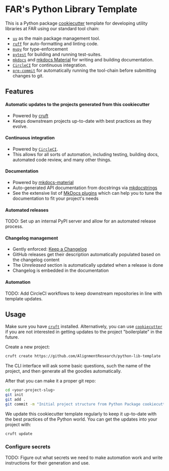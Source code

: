 # FAR's Python Library Template

This is a Python package
[cookiecutter](https://cookiecutter.readthedocs.io/en/latest/README.html) template
for developing utility libraries at FAR using our standard tool chain:

- [`uv`](https://docs.astral.sh/uv/) as the main package management tool.
- [`ruff`](https://docs.astral.sh/ruff/) for auto-formatting and linting code.
- [`mypy`](https://mypy-lang.org/) for type-enforcement
- [`pytest`](https://docs.pytest.org/en/stable/) for building and running test-suites.
- [`mkdocs`](https://www.mkdocs.org/) and [mkdocs Material](https://squidfunk.github.io/mkdocs-material/)
  for writing and building documentation.
- [`CircleCI`](https://circleci.com/docs/) for continuous integration.
- [`pre-commit`](https://pre-commit.com/) for automatically running the tool-chain
  before submitting changes to git.

## Features

#### Automatic updates to the projects generated from this cookiecutter

* Powered by [cruft](https://cruft.github.io/cruft/)
* Keeps downstream projects up-to-date with best practices as they evolve.

#### Continuous integration

* Powered by [`CircleCI`](https://circleci.com/docs/).
* This allows for all sorts of automation, including testing, building docs, automated code review, and many other things.

#### Documentation

* Powered by [mkdocs-material](https://github.com/squidfunk/mkdocs-material)
* Auto-generated API documentation from docstrings via [mkdocstrings](https://github.com/mkdocstrings/mkdocstrings)
* See the extensive list of [MkDocs plugins](https://github.com/mkdocs/mkdocs/wiki/MkDocs-Plugins) which can help you
 to tune the documentation to fit your project's needs

#### Automated releases

TODO: Set up an internal PyPI server and allow for an automated release process.

#### Changelog management

* Gently enforced: [Keep a Changelog](https://keepachangelog.com/en/1.0.0/)
* GitHub releases get their description automatically populated based on the changelog content
* The _Unreleased_ section is automatically updated when a release is done
* Changelog is embedded in the documentation

#### Automation

TODO: Add CircleCI workflows to keep downstream repositories in line with template updates.

## Usage

Make sure you have [`cruft`](https://github.com/cruft/cruft#installation) installed. Alternatively, you can use
 [`cookiecutter`](https://cookiecutter.readthedocs.io/en/latest/installation.html) if you are not interested in
  getting updates to the project "boilerplate" in the future.

Create a new project:

```sh
cruft create https://github.com/AlignmentResearch/python-lib-template
```

The CLI interface will ask some basic questions, such the name of the project, and then
generate all the goodies automatically.

After that you can make it a proper git repo:

```sh
cd <your-project-slug>
git init
git add .
git commit -m "Initial project structure from Python Package cookiecutter"
```

We update this cookiecutter template regularly to keep it up-to-date with the best
practices of the Python world. You can get the updates into your project with:

```sh
cruft update
```

### Configure secrets

TODO: Figure out what secrets we need to make automation work and write instructions for their generation and use.
